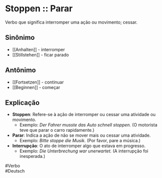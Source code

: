 # Stoppen :: Parar
<!--SR:!2024-11-08,4,270-->
Verbo que significa interromper uma ação ou movimento; cessar.

## Sinônimo
- [[Anhalten]] - interromper  
- [[Stillstehen]] - ficar parado  

## Antônimo
- [[Fortsetzen]] - continuar  
- [[Beginnen]] - começar  

## Explicação
- **Stoppen**: Refere-se à ação de interromper ou cessar uma atividade ou movimento.
  - Exemplo: *Der Fahrer musste das Auto schnell stoppen.* (O motorista teve que parar o carro rapidamente.)
- **Parar**: Indica a ação de não se mover mais ou cessar uma atividade.
  - Exemplo: *Bitte stoppe die Musik.* (Por favor, pare a música.)
- **Interrupção**: O ato de interromper algo que estava em progresso.
  - Exemplo: *Die Unterbrechung war unerwartet.* (A interrupção foi inesperada.)

#Verbo  
#Deutsch
